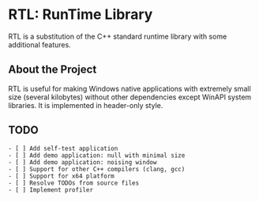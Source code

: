# RTL: RunTime Library

RTL is a substitution of the C++ standard runtime library with some additional features. 

## About the Project

RTL is useful for making Windows native applications with extremely small size (several kilobytes) without other dependencies except WinAPI system libraries. It is implemented in header-only style. 

## TODO

```
- [ ] Add self-test application
- [ ] Add demo application: null with minimal size
- [ ] Add demo application: noising window
- [ ] Support for other C++ compilers (clang, gcc)
- [ ] Support for x64 platform
- [ ] Resolve TODOs from source files
- [ ] Implement profiler
